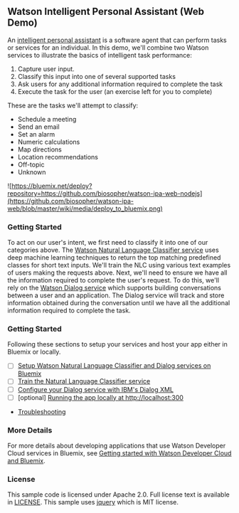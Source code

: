 ## Watson Intelligent Personal Assistant (Web Demo)
An [intelligent personal assistant](https://en.wikipedia.org/wiki/Intelligent_personal_assistant) is a software agent that can perform tasks or services for an individual.  In this demo, we'll combine two Watson services to illustrate the basics of intelligent task performance:

1. Capture user input.
2. Classify this input into one of several supported tasks
3. Ask users for any additional information required to complete the task
4. Execute the task for the user (an exercise left for you to complete)

These are the tasks we'll attempt to classify:

* Schedule a meeting
* Send an email
* Set an alarm
* Numeric calculations
* Map directions
* Location recommendations
* Off-topic
* Unknown

![https://bluemix.net/deploy?repository=https://github.com/biosopher/watson-ipa-web-nodejs](https://github.com/biosopher/watson-ipa-web/blob/master/wiki/media/deploy_to_bluemix.png)

### Getting Started
To act on our user's intent, we first need to classify it into one of our categories above.  The [Watson Natural Language Classifier service](https://www.ibm.com/smarterplanet/us/en/ibmwatson/developercloud/doc/nl-classifier/) uses deep machine learning techniques to return the top matching predefined classes for short text inputs.  We'll train the NLC using various text examples of users making the requests above.  Next, we'll need to ensure we have all the information required to complete the user's request.  To do this, we'll rely on the [Watson Dialog service](http://www.ibm.com/smarterplanet/us/en/ibmwatson/developercloud/dialog.html) which supports building conversations between a user and an application. The Dialog service will track and store information obtained during the conversation until we have all the additional information required to complete the task. 

### Getting Started
Following these sections to setup your services and host your app either in Bluemix or locally.
- [ ] [Setup Watson Natural Language Classifier and Dialog services on Bluemix](https://github.com/biosopher/watson-ipa-web-nodejs/wiki/Setup-Watson-Natural-Language-Classifier-and-Dialog-services-on-Bluemix)
- [ ] [Train the Natural Language Classifier service](https://github.com/biosopher/watson-ipa-web-nodejs/wiki/Train-the-Natural-Language-Classifier-service)
- [ ] [Configure your Dialog service with IBM's Dialog XML](https://github.com/biosopher/watson-ipa-web-nodejs/wiki/Configure-your-Dialog-service-with-IBM's-Dialog-XML)
- [ ] [optional] [Running the app locally at http://localhost:300](https://github.com/biosopher/watson-ipa-web-nodejs/wiki/Running-Locally)
* [Troubleshooting](https://github.com/biosopher/watson-ipa-web-nodejs/wiki/Troubleshooting)

### More Details
For more details about developing applications that use Watson Developer Cloud services in Bluemix, see [Getting started with Watson Developer Cloud and Bluemix](http://www.ibm.com/smarterplanet/us/en/ibmwatson/developercloud/doc/getting_started/).

### License
This sample code is licensed under Apache 2.0. Full license text is available in [LICENSE](https://github.com/watson-developer-cloud/natural-language-classifier-nodejs/blob/master/LICENSE).
This sample uses [jquery](https://jquery.com/) which is MIT license.
